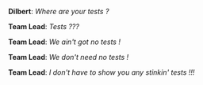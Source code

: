 __Dilbert__: _Where are your tests ?_

__Team Lead__: _Tests ???_

__Team Lead__: _We ain't got no tests !_

__Team Lead__: _We don't need no tests !_

__Team Lead__: _I don't have to show you any stinkin' tests !!!_
